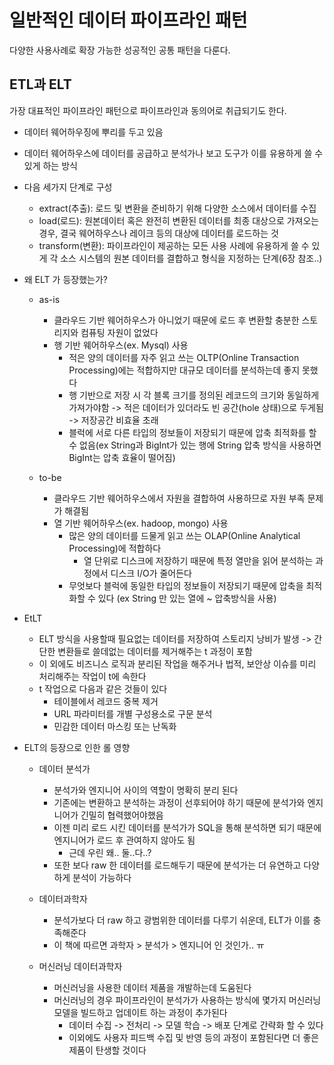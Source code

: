 # 일반적인 데이터 파이프라인 패턴

다양한 사용사례로 확장 가능한 성공적인 공통 패턴을 다룬다.

## ETL과 ELT

가장 대표적인 파이프라인 패턴으로 파이프라인과 동의어로 취급되기도 한다.

- 데이터 웨어하우징에 뿌리를 두고 있음

- 데이터 웨어하우스에 데이터를 공급하고 분석가나 보고 도구가 이를 유용하게 쓸 수 있게 하는 방식

- 다음 세가지 단계로 구성
    - extract(추출): 로드 및 변환을 준비하기 위해 다양한 소스에서 데이터를 수집
    - load(로드): 원본데이터 혹은 완전히 변환된 데이터를 최종 대상으로 가져오는 경우, 결국 웨어하우스나 레이크 등의 대상에 데이터를 로드하는 것
    - transform(변환): 파이프라인이 제공하는 모든 사용 사례에 유용하게 쓸 수 있게 각 소스 시스템의 원본 데이터를 결합하고 형식을 지정하는 단계(6장 참조..)

- 왜 ELT 가 등장했는가?
    - as-is
        - 클라우드 기반 웨어하우스가 아니었기 때문에 로드 후 변환할 충분한 스토리지와 컴퓨팅 자원이 없었다
        - 행 기반 웨어하우스(ex. Mysql) 사용
            - 적은 양의 데이터를 자주 읽고 쓰는 OLTP(Online Transaction Processing)에는 적합하지만 대규모 데이터를 분석하는데 좋지 못했다
            - 행 기반으로 저장 시 각 블록 크기를 정의된 레코드의 크기와 동일하게 가져가야함 -> 적은 데이터가 있더라도 빈 공간(hole 상태)으로 두게됨 -> 저장공간 비효율 초래
            - 블럭에 서로 다른 타입의 정보들이 저장되기 때문에 압축 최적화를 할 수 없음(ex String과 BigInt가 있는 행에 String 압축 방식을 사용하면 BigInt는 압축 효율이 떨어짐)

    - to-be
        - 클라우드 기반 웨어하우스에서 자원을 결합하여 사용하므로 자원 부족 문제가 해결됨
        - 열 기반 웨어하우스(ex. hadoop, mongo) 사용
            - 많은 양의 데이터를 드물게 읽고 쓰는 OLAP(Online Analytical Processing)에 적합하다
                - 열 단위로 디스크에 저장하기 때문에 특정 열만을 읽어 분석하는 과정에서 디스크 I/O가 줄어든다
            - 무엇보다 블럭에 동일한 타입의 정보들이 저장되기 때문에 압축을 최적화할 수 있다 (ex String 만 있는 열에 ~ 압축방식을 사용)

- EtLT
    - ELT 방식을 사용할때 필요없는 데이터를 저장하여 스토리지 낭비가 발생 -> 간단한 변환들로 쓸데없는 데이터를 제거해주는 t 과정이 포함
    - 이 외에도 비즈니스 로직과 분리된 작업을 해주거나 법적, 보안상 이슈를 미리 처리해주는 작업이 t에 속한다
    - t 작업으로 다음과 같은 것들이 있다
        - 테이블에서 레코드 중복 제거
        - URL 파라미터를 개별 구성용소로 구문 분석
        - 민감한 데이터 마스킹 또는 난독화

- ELT의 등장으로 인한 롤 영향
    - 데이터 분석가
        - 분석가와 엔지니어 사이의 역할이 명확히 분리 된다
        - 기존에는 변환하고 분석하는 과정이 선후되어야 하기 때문에 분석가와 엔지니어가 긴밀히 협력했어야했음
        - 이젠 미리 로드 시킨 데이터를 분석가가 SQL을 통해 분석하면 되기 때문에 엔지니어가 로드 후 관여하지 않아도 됨
            - 근데 우린 왜.. 둘..다..?
        - 또한 보다 raw 한 데이터를 로드해두기 때문에 분석가는 더 유연하고 다양하게 분석이 가능하다

    - 데이터과학자
        - 분석가보다 더 raw 하고 광범위한 데이터를 다루기 쉬운데, ELT가 이를 충족해준다
        - 이 책에 따르면 과학자 > 분석가 > 엔지니어 인 것인가.. ㅠ
    
    - 머신러닝 데이터과학자
        - 머신러닝을 사용한 데이터 제품을 개발하는데 도움된다
        - 머신러닝의 경우 파이프라인이 분석가가 사용하는 방식에 몇가지 머신러닝 모델을 빌드하고 업데이트 하는 과정이 추가된다
            - 데이터 수집 -> 전처리 -> 모델 학습 -> 배포 단계로 간략화 할 수 있다
            - 이외에도 사용자 피드백 수집 및 반영 등의 과정이 포함된다면 더 좋은 제품이 탄생할 것이다
